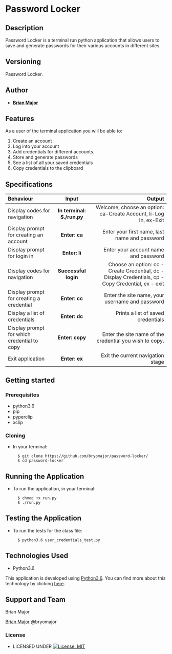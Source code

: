 # Password Locker


## Description
Password Locker is a terminal run python application that allows users to save and generate passwords for their various accounts in different sites.


## Versioning

Password Locker.

## Author


* [**Brian Major**](https://github.com/bryomajor)

## Features


As a user of the terminal application you will be able to:

1. Create an account
2. Log into your account
3. Add credentials for different accounts.
4. Store and generate passwords
5. See a list of all your saved credentials
6. Copy credentials to the clipboard

## Specifications
| Behaviour | Input | Output |
| :---------------- | :---------------: | ------------------: |
| Display codes for navigation | **In terminal: $./run.py** | Welcome, choose an option: ca-Create Account, li-Log In, ex-Exit |
| Display prompt for creating an account | **Enter: ca** | Enter your first name, last name and password |
| Display prompt for login in | **Enter: li** | Enter your account name and password |
| Display codes for navigation | **Successful login** | Choose an option: cc - Create Credential, dc - Display Credentials, cp - Copy Credential, ex - exit |
| Display prompt for creating a credential | **Enter: cc** | Enter the site name, your username and password |
| Display a list of credentials | **Enter: dc** | Prints a list of saved credentials |
| Display prompt for which credential to copy | **Enter: copy** | Enter the site name of the credential you wish to copy. |
| Exit application | **Enter: ex** | Exit the current navigation stage |



## Getting started
### Prerequisites
* python3.6
* pip
* pyperclip
* xclip

### Cloning
* In your terminal:
        
        $ git clone https://github.com/bryomajor/password-locker/
        $ cd password-locker

## Running the Application
* To run the application, in your terminal:

        $ chmod +x run.py
        $ ./run.py
        
## Testing the Application
* To run the tests for the class file:

        $ python3.6 user_credentials_test.py
        
## Technologies Used
* Python3.6

This application is developed using [Python3.6](https://www.python.org/doc/). You can find more about this technology by clicking [here](https://www.python.org/doc/).


## Support and Team
Brian Major


[Brian Major](https://slack.com/intl/en-ke/)  @bryomajor


### License

* LICENSED UNDER  [![License: MIT](https://img.shields.io/badge/License-MIT-yellow.svg)](license/MIT)